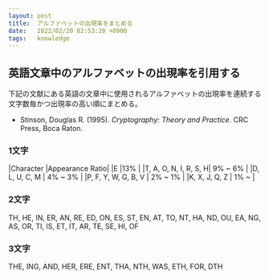 ```yaml
---
layout: post
title:  アルファベットの出現率をまとめる
date:   2022/02/20 02:53:20 +0900
tags:   knowledge
---
```


## 英語文章中のアルファベットの出現率を引用する

下記の文献にある英語の文章中に使用されるアルファベットの出現率を連続する文字数毎かつ出現率の高い順にまとめる。

-   Stinson, Douglas R. (1995). *Cryptography: Theory and Practice*. CRC Press, Boca Raton.

### 1文字

|Character             |Appearance Ratio|
|E                     |13%             |
|T, A, O, N, I, R, S, H| 9% ~  6%       |
|D, L, U, C, M         | 4% ~  3%       |
|P, F, Y, W, G, B, V   | 2% ~  1%       |
|K, X, J, Q, Z         | 1% ~           |

### 2文字

TH, HE, IN, ER, AN,
RE, ED, ON, ES, ST,
EN, AT, TO, NT, HA,
ND, OU, EA, NG, AS,
OR, TI, IS, ET, IT,
AR, TE, SE, HI, OF

### 3文字

THE, ING, AND, HER, ERE,
ENT, THA, NTH, WAS, ETH,
FOR, DTH
